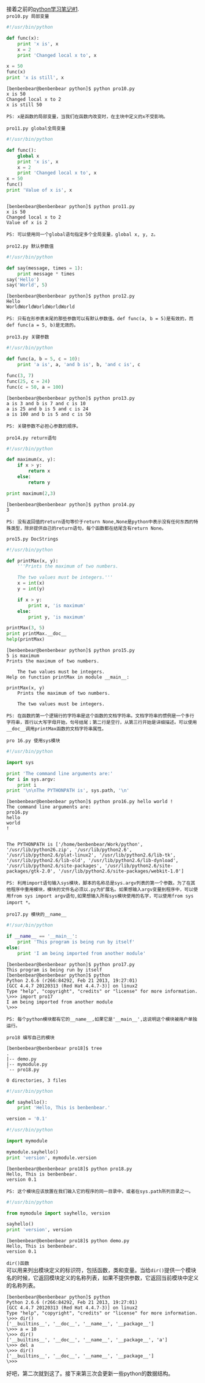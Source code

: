 接着之前的[python学习笔记#1](https://github.com/Benbenbear/Coolshare/blob/master/Experience/python%E5%AD%A6%E4%B9%A0%E7%AC%94%E8%AE%B0%231.md).         
`pro10.py 局部变量`
``` python
#!/usr/bin/python

def func(x):
    print 'x is', x
    x = 2
    print 'Changed local x to', x

x = 50
func(x)
print 'x is still', x
```
<pre><code>[benbenbear@benbenbear python]$ python pro10.py 
x is 50
Changed local x to 2
x is still 50
</pre></code>
`PS: x是函数的局部变量，当我们在函数内改变时，在主块中定义的x不受影响。`

`pro11.py global全局变量`
``` python
#!/usr/bin/python

def func():
    global x
    print 'x is', x
    x = 2
    print 'Changed local x to', x
x = 50
func()
print 'Value of x is', x
```
<pre><code>
[benbenbear@benbenbear python]$ python pro11.py
x is 50
Changed local x to 2
Value of x is 2
</pre></code>
`PS: 可以使用同一个global语句指定多个全局变量，global x, y, z。`

`pro12.py 默认参数值`
``` python
#!/usr/bin/python

def say(message, times = 1):
    print message * times
say('Hello')
say('World', 5)
```
<pre><code>[benbenbear@benbenbear python]$ python pro12.py
Hello
WorldWorldWorldWorldWorld
</pre></code>
`PS: 只有在形参表末尾的那些参数可以有默认参数值。def func(a, b = 5)是有效的，而def func(a = 5, b)是无效的。`

`pro13.py 关键参数`
``` python
#!/usr/bin/python

def func(a, b = 5, c = 10):
    print 'a is', a, 'and b is', b, 'and c is', c

func(3, 7)
func(25, c = 24)
func(c = 50, a = 100)
```
<pre><code>[benbenbear@benbenbear python]$ python pro13.py
a is 3 and b is 7 and c is 10
a is 25 and b is 5 and c is 24
a is 100 and b is 5 and c is 50
</pre></code>
`PS: 关键参数不必担心参数的顺序。`

`pro14.py return语句`
``` python
#!/usr/bin/python

def maximum(x, y):
    if x > y:
        return x
    else:
        return y

print maximum(2,3)
```
<pre><code>[benbenbear@benbenbear python]$ python pro14.py
3
</pre></code>
`PS: 没有返回值的return语句等价于return None,None是python中表示没有任何东西的特殊类型，除非提供自己的return语句，每个函数都在结尾含有return None。`

`pro15.py DocStrings`
``` python
#!/usr/bin/python

def printMax(x, y):
    '''Prints the maximum of two numbers.

    The two values must be integers.'''
    x = int(x)
    y = int(y)

    if x > y:
        print x, 'is maximum'
    else:
        print y, 'is maximum'

printMax(3, 5)
print printMax.__doc__
help(printMax)
```
``` 
[benbenbear@benbenbear python]$ python pro15.py
5 is maximum
Prints the maximum of two numbers.

    The two values must be integers.
Help on function printMax in module __main__:

printMax(x, y)
    Prints the maximum of two numbers.
    
    The two values must be integers.

```
`PS: 在函数的第一个逻辑行的字符串是这个函数的文档字符串。文档字符串的惯例是一个多行字符串，首行以大写字母开始，句号结尾；第二行是空行，从第三行开始是详细描述。可以使用__doc__调用printMax函数的文档字符串属性。`

`pro 16.py 使用sys模块`
``` python
#!/usr/bin/python

import sys

print 'The command line arguments are:'
for i in sys.argv:
    print i
print '\n\nThe PYTHONPATH is', sys.path, '\n'
```
<pre><code>[benbenbear@benbenbear python]$ python pro16.py hello world !
The command line arguments are:
pro16.py
hello
world
!


The PYTHONPATH is ['/home/benbenbear/Work/python', '/usr/lib/python26.zip', '/usr/lib/python2.6', '/usr/lib/python2.6/plat-linux2', '/usr/lib/python2.6/lib-tk', '/usr/lib/python2.6/lib-old', '/usr/lib/python2.6/lib-dynload', '/usr/lib/python2.6/site-packages', '/usr/lib/python2.6/site-packages/gtk-2.0', '/usr/lib/python2.6/site-packages/webkit-1.0']
</pre></code>
`PS: 利用import语句输入sys模块，脚本的名称总是sys.argv列表的第一个参数。为了在其他程序中重用模块，模块的文件名必须以.py为扩展名。如果想输入argv变量到程序中，可以使用from sys import argv语句,如果想输入所有sys模块使用的名字，可以使用from sys import *。`

`pro17.py 模块的__name__`
``` python
#!/sur/bin/python

if __name__ == '__main__':
    print 'This program is being run by itself'
else:
    print 'I am being imported from another module'
```
<pre><code>[benbenbear@benbenbear python]$ python pro17.py
This program is being run by itself
[benbenbear@benbenbear python]$ python
Python 2.6.6 (r266:84292, Feb 21 2013, 19:27:01) 
[GCC 4.4.7 20120313 (Red Hat 4.4.7-3)] on linux2
Type "help", "copyright", "credits" or "license" for more information.
\>>> import pro17
I am being imported from another module
\>>> 
</pre></code>
`PS: 每个python模块都有它的__name__,如果它是'__main__',这说明这个模块被用户单独运行。`

`pro18 编写自己的模块`
<pre><code>[benbenbear@benbenbear pro18]$ tree
.
|-- demo.py
|-- mymodule.py
`-- pro18.py

0 directories, 3 files
</pre></code>
``` python mymodule.py
#!/usr/bin/python

def sayhello():
    print 'Hello, This is benbenbear.'

version = '0.1'
``` 
``` python 
#!/usr/bin/python

import mymodule

mymodule.sayhello()
print 'version', mymodule.version
```
<pre><code>[benbenbear@benbenbear pro18]$ python pro18.py 
Hello, This is benbenbear.
version 0.1
</pre></code>
`PS: 这个模块应该放置在我们输入它的程序的同一目录中，或者在sys.path所列目录之一。`
``` python
#!/usr/bin/python

from mymodule import sayhello, version

sayhello()
print 'version', version
```
<pre><code>[benbenbear@benbenbear pro18]$ python demo.py 
Hello, This is benbenbear.
version 0.1
</pre></code>

`dir()函数`      
可以用来列出模块定义的标识符，包括函数，类和变量。当给`dir()`提供一个模块名的时候，它返回模块定义的名称列表，如果不提供参数，它返回当前模块中定义的名称列表。
<pre><code>[benbenbear@benbenbear python]$ python
Python 2.6.6 (r266:84292, Feb 21 2013, 19:27:01) 
[GCC 4.4.7 20120313 (Red Hat 4.4.7-3)] on linux2
Type "help", "copyright", "credits" or "license" for more information.
\>>> dir()
['__builtins__', '__doc__', '__name__', '__package__']
\>>> a = 10
\>>> dir()
['__builtins__', '__doc__', '__name__', '__package__', 'a']
\>>> del a
\>>> dir()
['__builtins__', '__doc__', '__name__', '__package__']
\>>> 
</pre></code>
好吧，第二次就到这了。接下来第三次会更新一些python的数据结构。
